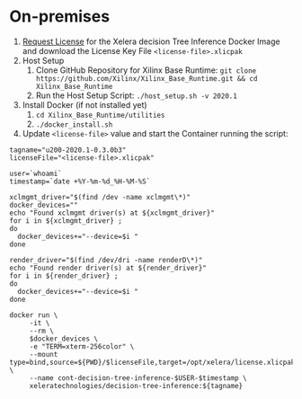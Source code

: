 # On-premises


1. [Request License](https://xelera.io/product/demo-license-requests) for the Xelera decision Tree Inference Docker Image and download the License Key File `<license-file>.xlicpak`
2. Host Setup
    1. Clone GitHub Repository for Xilinx Base Runtime: `git clone https://github.com/Xilinx/Xilinx_Base_Runtime.git && cd Xilinx_Base_Runtime`
    2. Run the Host Setup Script: `./host_setup.sh -v 2020.1`
3. Install Docker (if not installed yet)
    1. `cd Xilinx_Base_Runtime/utilities`
    2. `./docker_install.sh`
4. Update `<license-file>` value and start the Container running the script:

```
tagname="u200-2020.1-0.3.0b3"
licenseFile="<license-file>.xlicpak"

user=`whoami`
timestamp=`date +%Y-%m-%d_%H-%M-%S`

xclmgmt_driver="$(find /dev -name xclmgmt\*)"
docker_devices=""
echo "Found xclmgmt driver(s) at ${xclmgmt_driver}"
for i in ${xclmgmt_driver} ;
do
  docker_devices+="--device=$i "
done

render_driver="$(find /dev/dri -name renderD\*)"
echo "Found render driver(s) at ${render_driver}"
for i in ${render_driver} ;
do
  docker_devices+="--device=$i "
done

docker run \
     -it \
     --rm \
     $docker_devices \
     -e "TERM=xterm-256color" \
     --mount type=bind,source=${PWD}/$licenseFile,target=/opt/xelera/license.xlicpak,readonly \
     --name cont-decision-tree-inference-$USER-$timestamp \
     xeleratechnologies/decision-tree-inference:${tagname}
```
